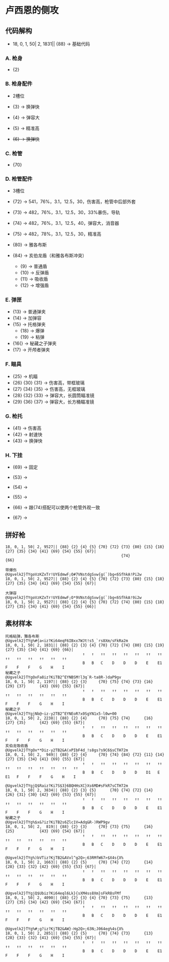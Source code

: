 # 卢西恩的侧攻

## 代码解构

- 18, 0, 1, 50| 2, 1831|| {88} → 基础代码

### A. 枪身

- {2}

### B. 枪身配件

- 2槽位

- {3} → 换弹快
- {4} → 弹容大
- {5} → 精准高
- ~~{6} → 换弹快~~

### C. 枪管

- {70}

### D. 枪管配件

- 3槽位

- {72} → 541，76%，3.1，12.5，30，伤害高，枪管中后部外套
- {73} → 482，76%，3.1，12.5，30，33%暴伤，导轨
- {74} → 482，76%，3.1，12.5，40，弹容大，消音器
- {75} → 482，78%，3.1，12.5，30，精准高
- {80} → 雅各布斯
- {84} → 亥伯龙盾（和雅各布斯冲突）
  - {9} → 普通盾
  - {10} → 反弹盾
  - {11} → 吸收盾
  - {12} → 增强盾

### E. 弹匣

- {13} → 普通弹夹
- {14} → 加弹容
- {15} → 托格弹夹
  - {18} → 爆弹
  - {19} → 粘弹
- {16{} → 秘藏之子弹夹
- {17} → 开颅者弹夹

### F. 瞄具

- {25} → 机瞄
- {26} {30} {31} → 伤害高，带框玻璃
- {27} {34} {35} → 伤害高，无框玻璃
- {28} {32} {33} → 弹容大，长圆筒瞄准镜
- {29} {36} {37} → 弹容大，长方桶瞄准镜

### G. 枪托

- {41} → 伤害高
- {42} → 射速快
- {43} → 换弹快

### H. 下挂

- {69} → 固定

- {53} → 
- {54} → 
- {55} → 
- {66} → 跟{74}搭配可以使两个枪管外观一致
- {67} → 

## 拼好枪

```
18, 0, 1, 50| 2, 9527|| {88} {2} {4} {5} {70} {72} {73} {80} {15} {18} {27} {35} {34} {41} {69} {54} {55} {67}|
                                                   {74}                                                   {66}
```

```
带爆伤
@Ugvelk2}TYgoVzKZxTr!UYEdmwF;O#7VNstdgSvw{g(`)bg<6SfhkA!Pi2w
18, 0, 1, 50| 2, 9527|| {88} {2} {4} {5} {70} {72} {73} {80} {15} {18} {27} {35} {34} {41} {69} {54} {55} {67}|
```
```
大弹容
@Ugvelk2}TYgoVzKZxTr!UYEdmwF;O*9VNstdgSvw{g(`)bg<6SfhkA!9i2w
18, 0, 1, 50| 2, 9527|| {88} {2} {4} {5} {70} {72} {74} {80} {15} {18} {27} {35} {34} {41} {69} {54} {55} {66}|
```

## 素材样本

```
托格粘弹，雅各布斯
@Ugvelk2}TYg%#{a<iz?Ki64eqF6IBxx7WJt!s5_`rs8Xm/sFkRa2m
18, 0, 1, 50| 2, 1831|| {88} {2} {3} {4} {70} {72} {74} {80} {15} {19} {27} {35} {34} {41} {69} {66}|
                                  ↑   ↑   ↑↑   ↑↑   ↑↑   ↑↑   ↑↑   ↑↑   ↑↑   ↑↑   ↑↑   ↑↑   ↑↑   ↑↑
                                  B   B   C    D    D    D    E    E1   F    F    F    G    H    I
秘藏之子
@Ugvelk2}TYgOxFa8iz?KiTB2^EYNBSM!l3q`R-ta8R-)daP9gv
18, 0, 1, 50| 2, 1197|| {88} {2} {3}     {70} {75} {74} {73} {16}      {29} {37}      {43} {69} {55} {67}|
                                  ↑   ↑   ↑↑   ↑↑   ↑↑   ↑↑   ↑↑   ↑↑   ↑↑   ↑↑   ↑↑   ↑↑   ↑↑   ↑↑
                                  B   B   C    D    D    D    E    E1   F    F    F    G    H    I
秘藏之子
@Ugvelk2}TYgjNb@~iz-y2TB2^EYNEoR?x0SgYN1x5-l0w+00
18, 0, 1, 50| 2, 2238|| {88} {2} {4}     {70} {75} {74}      {16}      {27} {35}      {42} {69} {55} {67}|
                                  ↑   ↑   ↑↑   ↑↑   ↑↑   ↑↑   ↑↑   ↑↑   ↑↑   ↑↑   ↑↑   ↑↑   ↑↑   ↑↑
                                  B   B   C    D    D    D    E    E1   F    F    F    G    H    I
亥伯龙吸收盾
@Ugvelk2}TYgOx**Diz-y2TB2&A(xPIbF4d_!s8gs?s9C6$sCTH72m
18, 0, 1, 50| 2,  949|| {88} {2} {4}     {70} {74} {84} {72} {11} {14}      {27} {35} {34} {41} {69} {55} {67}|
                                  ↑   ↑   ↑↑   ↑↑   ↑↑   ↑↑   ↑↑   ↑↑   ↑↑   ↑↑   ↑↑   ↑↑   ↑↑   ↑↑   ↑↑
                                  B   B   C    D    D    D    D1   E    E1   F    F    F    G    H    I

@Ugvelk2}TYgjQ$Raiz?Ki7S$3}6BQHHsXC}Xs6MD#sFkR7sCTH72m
18, 0, 1, 50| 2, 3834|| {88} {2} {3} {5}      {70} {74} {72} {14}      {26} {31} {30} {42} {69} {53} {55} {67}|
                                  ↑   ↑   ↑↑   ↑↑   ↑↑   ↑↑   ↑↑   ↑↑   ↑↑   ↑↑   ↑↑   ↑↑   ↑↑   ↑↑
                                  B   B   C    D    D    D    E    E1   F    F    F    G    H    I
秘藏之子
@Ugvelk2}TYg%$x&?iz?KiTB2s6Zlc1V=Adq&R-)RWP9gv
18, 0, 1, 50| 2,  819|| {88} {2} {3}     {70} {73} {75}      {16}      {25}           {43} {69} {54} {67}|
                                  ↑   ↑   ↑↑   ↑↑   ↑↑   ↑↑   ↑↑   ↑↑   ↑↑   ↑↑   ↑↑   ↑↑   ↑↑   ↑↑
                                  B   B   C    D    D    D    E    E1   F    F    F    G    H    I

@Ugvelk2}TYg%)bVTiz?KjTB2&AVxl^g2Q>;63RMfW67>$X4s{X%
18, 0, 1, 50| 2, 1663|| {88} {2} {5}     {70} {74} {72}      {14}      {28} {33} {32} {42} {69} {55} {53} {67}|
                                  ↑   ↑   ↑↑   ↑↑   ↑↑   ↑↑   ↑↑   ↑↑   ↑↑   ↑↑   ↑↑   ↑↑   ↑↑   ↑↑
                                  B   B   C    D    D    D    E    E1   F    F    F    G    H    I

@Ugvelk2}TYgjQ$Ubiz?Ki64eql6Lk}{sXM4ss8Xm}sFkR8sFMf
18, 0, 1, 50| 2, 4090|| {88} {2} {3} {4} {70} {73} {75}      {13}      {27} {35} {34} {42} {69} {54} {67}|
                                  ↑   ↑   ↑↑   ↑↑   ↑↑   ↑↑   ↑↑   ↑↑   ↑↑   ↑↑   ↑↑   ↑↑   ↑↑   ↑↑
                                  B   B   C    D    D    D    E    E1   F    F    F    G    H    I

@Ugvelk2}TYg%#;g?iz?KjTB2&AW}-Hg2Q>;63N;J064eg%4s{X%
18, 0, 1, 50| 2, 2851|| {88} {2} {5}     {70} {74} {73}      {13}      {28} {33} {32} {41} {69} {54} {55} {67}|
                                  ↑   ↑   ↑↑   ↑↑   ↑↑   ↑↑   ↑↑   ↑↑   ↑↑   ↑↑   ↑↑   ↑↑   ↑↑   ↑↑
                                  B   B   C    D    D    D    E    E1   F    F    F    G    H    I
```